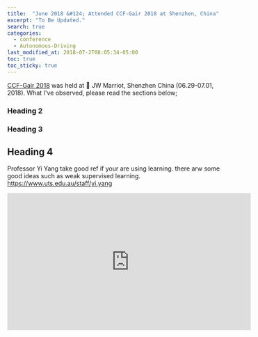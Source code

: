 ```yaml
---
title:  "June 2018 &#124; Attended CCF-Gair 2018 at Shenzhen, China"
excerpt: "To Be Updated."
search: true
categories: 
  - conference
  - Autonomous-Driving
last_modified_at: 2018-07-2T08:05:34-05:00
toc: true
toc_sticky: true
---
```

[CCF-Gair 2018](https://gair.leiphone.com/gair/2018yr/en) was held at :triangular_flag_on_post: JW Marriot, Shenzhen China (06.29-07.01, 2018). What I've observed, please read the sections below;

### Heading 2
### Heading 3
## Heading 4

Professor Yi Yang 
take good ref if your are using learning. there arw some good ideas such as weak supervised learning.
https://www.uts.edu.au/staff/yi.yang


<iframe width="560" height="315" src="https://www.youtube.com/embed/Nu5e10vJ_to" frameborder="0" allow="autoplay; encrypted-media" allowfullscreen></iframe>